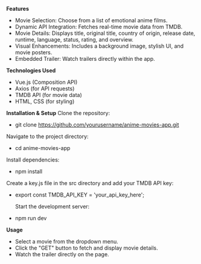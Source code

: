 **Features**
- Movie Selection: Choose from a list of emotional anime films.
- Dynamic API Integration: Fetches real-time movie data from TMDB.
- Movie Details: Displays title, original title, country of origin, release date, runtime, language, status, rating, and overview.
- Visual Enhancements: Includes a background image, stylish UI, and movie posters.
- Embedded Trailer: Watch trailers directly within the app.

**Technologies Used**
- Vue.js (Composition API)
- Axios (for API requests)
- TMDB API (for movie data)
- HTML, CSS (for styling)

**Installation & Setup**
  Clone the repository:
 - git clone https://github.com/yourusername/anime-movies-app.git

  Navigate to the project directory:
 - cd anime-movies-app

  Install dependencies:
 - npm install

  Create a key.js file in the src directory and add your TMDB API key:
- export const TMDB_API_KEY = 'your_api_key_here';

  Start the development server:
- npm run dev

**Usage**
- Select a movie from the dropdown menu.
- Click the "GET" button to fetch and display movie details.
- Watch the trailer directly on the page.
